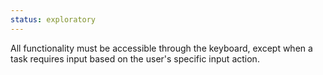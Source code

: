 ```yaml
---
status: exploratory
---
```


All functionality must be accessible through the keyboard, except when a task requires input based on the user's specific input action.

